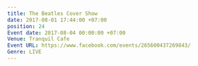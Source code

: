 ```yaml
---
title: The Beatles Cover Show
date: 2017-08-01 17:44:00 +07:00
position: 24
Event date: 2017-08-04 00:00:00 +07:00
Venue: Tranquil Cafe
Event URL: https://www.facebook.com/events/265600437269843/
Genre: LIVE
---
```


